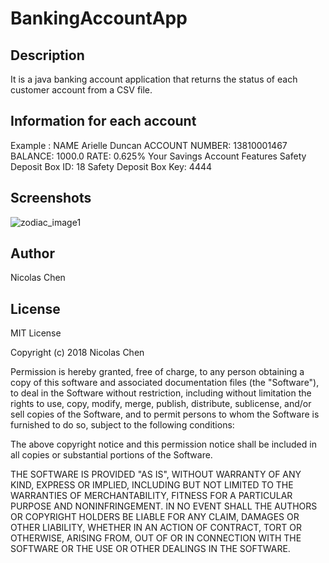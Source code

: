 # BankingAccountApp

## Description
It is a java banking account application that returns the status of each customer account from a CSV file.

## Information for each account
Example :
NAME Arielle Duncan
ACCOUNT NUMBER: 13810001467
BALANCE: 1000.0
RATE: 0.625%
 Your Savings Account Features
 Safety Deposit Box ID: 18
 Safety Deposit Box Key: 4444

## Screenshots

![zodiac_image1](https://github.com/nicolaschen1/ZodiacApp/blob/master/screenshots/customers.PNG)

## Author
Nicolas Chen

## License
MIT License

Copyright (c) 2018 Nicolas Chen

Permission is hereby granted, free of charge, to any person obtaining a copy
of this software and associated documentation files (the "Software"), to deal
in the Software without restriction, including without limitation the rights
to use, copy, modify, merge, publish, distribute, sublicense, and/or sell
copies of the Software, and to permit persons to whom the Software is
furnished to do so, subject to the following conditions:

The above copyright notice and this permission notice shall be included in all
copies or substantial portions of the Software.

THE SOFTWARE IS PROVIDED "AS IS", WITHOUT WARRANTY OF ANY KIND, EXPRESS OR
IMPLIED, INCLUDING BUT NOT LIMITED TO THE WARRANTIES OF MERCHANTABILITY,
FITNESS FOR A PARTICULAR PURPOSE AND NONINFRINGEMENT. IN NO EVENT SHALL THE
AUTHORS OR COPYRIGHT HOLDERS BE LIABLE FOR ANY CLAIM, DAMAGES OR OTHER
LIABILITY, WHETHER IN AN ACTION OF CONTRACT, TORT OR OTHERWISE, ARISING FROM,
OUT OF OR IN CONNECTION WITH THE SOFTWARE OR THE USE OR OTHER DEALINGS IN THE
SOFTWARE.
